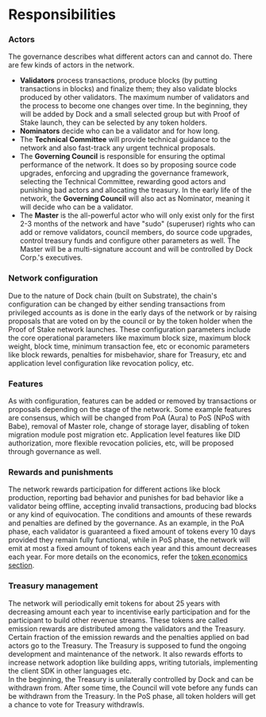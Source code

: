 # Responsibilities

### Actors

The governance describes what different actors can and cannot do. There are few kinds of actors in the network.

* **Validators** process transactions, produce blocks \(by putting transactions in blocks\) and finalize them; they also validate blocks produced by other validators. The maximum number of validators and the process to become one changes over time. In the beginning, they will be added by Dock and a small selected group but with Proof of Stake launch, they can be selected by any token holders.
* **Nominators** decide who can be a validator and for how long.
* The **Technical Committee** will provide technical guidance to the network and also fast-track any urgent technical proposals.
* The **Governing Council** is responsible for ensuring the optimal performance of the network. It does so by proposing source code upgrades, enforcing and upgrading the governance framework, selecting the Technical Committee, rewarding good actors and punishing bad actors and allocating the treasury. In the early life of the network, the **Governing Council** will also act as Nominator, meaning it will decide who can be a validator.
* The **Master** is the all-powerful actor who will only exist only for the first 2-3 months of the network and have "sudo" \(superuser\) rights who can add or remove validators, council members, do source code upgrades, control treasury funds and configure other parameters as well. The Master will be a multi-signature account and will be controlled by Dock Corp.'s executives.

### Network configuration

Due to the nature of Dock chain \(built on Substrate\), the chain's configuration can be changed by either sending transactions from privileged accounts as is done in the early days of the network or by raising proposals that are voted on by the council or by the token holder when the Proof of Stake network launches. These configuration parameters include the core operational parameters like maximum block size, maximum block weight, block time, minimum transaction fee, etc or economic parameters like block rewards, penalties for misbehavior, share for Treasury, etc and application level configuration like revocation policy, etc.

### Features

As with configuration, features can be added or removed by transactions or proposals depending on the stage of the network. Some example features are consensus, which will be changed from PoA \(Aura\) to PoS \(NPoS with Babe\), removal of Master role, change of storage layer, disabling of token migration module post migration etc. Application level features like DID authorization, more flexible revocation policies, etc, will be proposed through governance as well.

### Rewards and punishments

The network rewards participation for different actions like block production, reporting bad behavior and punishes for bad behavior like a validator being offline, accepting invalid transactions, producing bad blocks or any kind of equivocation. The conditions and amounts of these rewards and penalties are defined by the governance. As an example, in the PoA phase, each validator is guaranteed a fixed amount of tokens every 10 days provided they remain fully functional, while in PoS phase, the network will emit at most a fixed amount of tokens each year and this amount decreases each year. For more details on the economics, refer the [token economics section](../token-economics/overview.md).

### Treasury management

The network will periodically emit tokens for about 25 years with decreasing amount each year to incentivise early participation and for the participant to build other revenue streams. These tokens are called emission rewards are distributed among the validators and the Treasury. Certain fraction of the emission rewards and the penalties applied on bad actors go to the Treasury. The Treasury is supposed to fund the ongoing development and maintenance of the network. It also rewards efforts to increase network adoption like building apps, writing tutorials, implementing the client SDK in other languages etc.   
In the beginning, the Treasury is unilaterally controlled by Dock and can be withdrawn from. After some time, the Council will vote before any funds can be withdrawn from the Treasury. In the PoS phase, all token holders will get a chance to vote for Treasury withdrawls.


